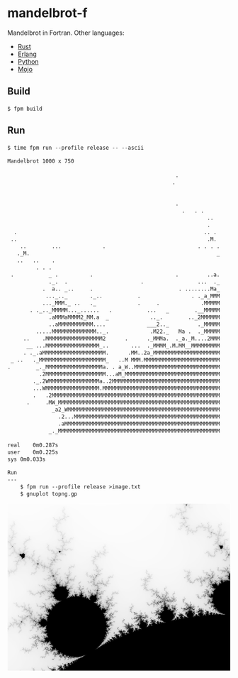 
mandelbrot-f
==============

Mandelbrot in Fortran. Other languages: 

* [Rust](https://github.com/jesper-olsen/mandelbrot-rs) 
* [Erlang](https://github.com/jesper-olsen/mandelbrot_erl) 
* [Python](https://github.com/jesper-olsen/mandelbrot-py) 
* [Mojo](https://github.com/jesper-olsen/mandelbrot-mojo) 



Build
-----

    $ fpm build

Run
---
    $ time fpm run --profile release -- --ascii

```
Mandelbrot 1000 x 750
                                                                   
                                                     .             
                                                    .              
                                                                   
                                                                   
                                                     .             
                                                       .   . .     
                                                               ..  
                                                               .   
  .                                                           .. . 
 ..                                                            .M. 
    ..        ...             .                             . . . .
   ._M.                                                           _
   ..   ..    .                                                    
         . . .                                                     
 .           _ .          .                          .         ..a.
             ._.  .                       .                 ...  ._
           .  a.. _..     .                           . ........Ma_
            ..._.._       ._..           .                . ._a_MMM
           ..._MMM._ ..   ._             .     .             .MMMMM
       . ._.._MMMMM..._......   .           ...   _        .__MMMMM
             .aMMMaMMMM2_MM.a  _             .._.        .._2MMMMMM
             ..aMMMMMMMMMMM....             ___2.._         ._MMMMM
         .....MMMMMMMMMMMMMM.._.             .M22._   Ma .  ._MMMMM
     ..    .MMMMMMMMMMMMMMMMMM2      .      ._MMMa.  ._a._M....2MMM
      __ ...MMMMMMMMMMMMMMMMM_..       ...  ._MMMM_.M.MM__MMMMMMMMM
     . ._.aMMMMMMMMMMMMMMMMMMMM.      .MM..2a_MMMMMMMMMMMMMMMMMMMMM
 _ ..   ._MMMMMMMMMMMMMMMMMMMMM_   ..M MMM.MMMMMMMMMMMMMMMMMMMMMMMM
.        _._MMMMMMMMMMMMMMMMMMa. . a_W..MMMMMMMMMMMMMMMMMMMMMMMMMMM
          .2MMMMMMMMMMMMMMMMMMM...aM_MMMMMMMMMMMMMMMMMMMMMMMMMMMMMM
        ._.2WMMMMMMMMMMMMMMMMa..2MMMMMMMMMMMMMMMMMMMMMMMMMMMMMMMMMM
        ...WMMMMMMMMMMMMMMMMM.MMMMMMMMMMMMMMMMMMMMMMMMMMMMMMMMMMMMM
        .   .2MMMMMMMMMMMMMMMMMMMMMMMMMMMMMMMMMMMMMMMMMMMMMMMMMMMMM
      .     .MW_MMMMMMMMMMMMMMMMMMMMMMMMMMMMMMMMMMMMMMMMMMMMMMMMMMM
              _a2_WMMMMMMMMMMMMMMMMMMMMMMMMMMMMMMMMMMMMMMMMMMMMMMMM
                .2...MMMMMMMMMMMMMMMMMMMMMMMMMMMMMMMMMMMMMMMMMMMMMM
                .aMMMMMMMMMMMMMMMMMMMMMMMMMMMMMMMMMMMMMMMMMMMMMMMMM
             _._MMMMMMMMMMMMMMMMMMMMMMMMMMMMMMMMMMMMMMMMMMMMMMMMMMM

real	0m0.287s
user	0m0.225s
sys	0m0.033s
```

```
Run
---
    $ fpm run --profile release >image.txt
    $ gnuplot topng.gp 

```

![PNG](https://raw.githubusercontent.com/jesper-olsen/mandelbrot-f/main/mandelbrot.png)




